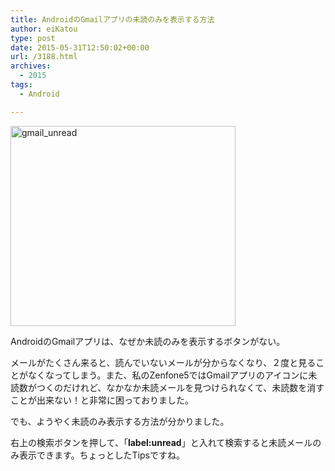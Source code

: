 ```yaml
---
title: AndroidのGmailアプリの未読のみを表示する方法
author: eiKatou
type: post
date: 2015-05-31T12:50:02+00:00
url: /3188.html
archives:
  - 2015
tags:
  - Android

---
```

[<img src="/uploads/2015/05/gmail_unread.jpg" alt="gmail_unread" width="360" height="320" class="alignnone size-full wp-image-3189" srcset="/uploads/2015/05/gmail_unread.jpg 360w, /blog/uploads/2015/05/gmail_unread-300x267.jpg 300w, /blog/uploads/2015/05/gmail_unread-338x300.jpg 338w" sizes="(max-width: 360px) 100vw, 360px" />][1]
  
AndroidのGmailアプリは、なぜか未読のみを表示するボタンがない。 

メールがたくさん来ると、読んでいないメールが分からなくなり、２度と見ることがなくなってしまう。また、私のZenfone5ではGmailアプリのアイコンに未読数がつくのだけれど、なかなか未読メールを見つけられなくて、未読数を消すことが出来ない！と非常に困っておりました。 

でも、ようやく未読のみ表示する方法が分かりました。
  
右上の検索ボタンを押して、「**label:unread**」と入れて検索すると未読メールのみ表示できます。ちょっとしたTipsですね。

 [1]: /blog/uploads/2015/05/gmail_unread.jpg
